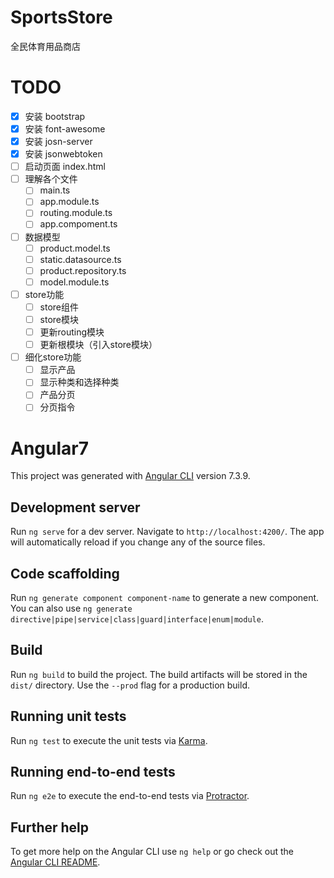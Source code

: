 # SportsStore 

全民体育用品商店

# TODO

- [x] 安装 bootstrap
- [x] 安装 font-awesome
- [x] 安装 josn-server
- [x] 安装 jsonwebtoken
- [ ] 启动页面 index.html
- [ ] 理解各个文件
  - [ ] main.ts
  - [ ] app.module.ts
  - [ ] routing.module.ts
  - [ ] app.compoment.ts
- [ ] 数据模型
  - [ ] product.model.ts
  - [ ] static.datasource.ts
  - [ ] product.repository.ts
  - [ ] model.module.ts
- [ ] store功能
  - [ ] store组件
  - [ ] store模块
  - [ ] 更新routing模块
  - [ ] 更新根模块（引入store模块）
- [ ] 细化store功能
  - [ ] 显示产品
  - [ ] 显示种类和选择种类
  - [ ] 产品分页
  - [ ] 分页指令

# Angular7

This project was generated with [Angular CLI](https://github.com/angular/angular-cli) version 7.3.9.

## Development server

Run `ng serve` for a dev server. Navigate to `http://localhost:4200/`. The app will automatically reload if you change any of the source files.

## Code scaffolding

Run `ng generate component component-name` to generate a new component. You can also use `ng generate directive|pipe|service|class|guard|interface|enum|module`.

## Build

Run `ng build` to build the project. The build artifacts will be stored in the `dist/` directory. Use the `--prod` flag for a production build.

## Running unit tests

Run `ng test` to execute the unit tests via [Karma](https://karma-runner.github.io).

## Running end-to-end tests

Run `ng e2e` to execute the end-to-end tests via [Protractor](http://www.protractortest.org/).

## Further help

To get more help on the Angular CLI use `ng help` or go check out the [Angular CLI README](https://github.com/angular/angular-cli/blob/master/README.md).


